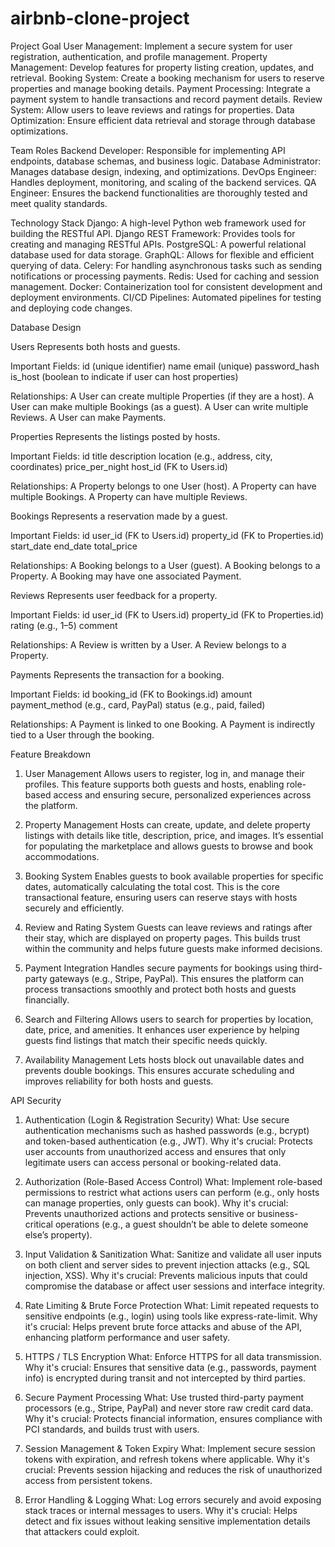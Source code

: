 # airbnb-clone-project

Project Goal
User Management: Implement a secure system for user registration, authentication, and profile management.
Property Management: Develop features for property listing creation, updates, and retrieval.
Booking System: Create a booking mechanism for users to reserve properties and manage booking details.
Payment Processing: Integrate a payment system to handle transactions and record payment details.
Review System: Allow users to leave reviews and ratings for properties.
Data Optimization: Ensure efficient data retrieval and storage through database optimizations.

Team Roles
Backend Developer: Responsible for implementing API endpoints, database schemas, and business logic.
Database Administrator: Manages database design, indexing, and optimizations.
DevOps Engineer: Handles deployment, monitoring, and scaling of the backend services.
QA Engineer: Ensures the backend functionalities are thoroughly tested and meet quality standards.

Technology Stack
Django: A high-level Python web framework used for building the RESTful API.
Django REST Framework: Provides tools for creating and managing RESTful APIs.
PostgreSQL: A powerful relational database used for data storage.
GraphQL: Allows for flexible and efficient querying of data.
Celery: For handling asynchronous tasks such as sending notifications or processing payments.
Redis: Used for caching and session management.
Docker: Containerization tool for consistent development and deployment environments.
CI/CD Pipelines: Automated pipelines for testing and deploying code changes.

Database Design

Users
Represents both hosts and guests.

Important Fields:
id (unique identifier)
name
email (unique)
password_hash
is_host (boolean to indicate if user can host properties)

Relationships:
A User can create multiple Properties (if they are a host).
A User can make multiple Bookings (as a guest).
A User can write multiple Reviews.
A User can make Payments.

Properties
Represents the listings posted by hosts.

Important Fields:
id
title
description
location (e.g., address, city, coordinates)
price_per_night
host_id (FK to Users.id)

Relationships:
A Property belongs to one User (host).
A Property can have multiple Bookings.
A Property can have multiple Reviews.

Bookings
Represents a reservation made by a guest.

Important Fields:
id
user_id (FK to Users.id)
property_id (FK to Properties.id)
start_date
end_date
total_price

Relationships:
A Booking belongs to a User (guest).
A Booking belongs to a Property.
A Booking may have one associated Payment.

Reviews
Represents user feedback for a property.

Important Fields:
id
user_id (FK to Users.id)
property_id (FK to Properties.id)
rating (e.g., 1–5)
comment

Relationships:
A Review is written by a User.
A Review belongs to a Property.

Payments
Represents the transaction for a booking.

Important Fields:
id
booking_id (FK to Bookings.id)
amount
payment_method (e.g., card, PayPal)
status (e.g., paid, failed)

Relationships:
A Payment is linked to one Booking.
A Payment is indirectly tied to a User through the booking.


Feature Breakdown
1. User Management
Allows users to register, log in, and manage their profiles. This feature supports both guests and hosts, enabling role-based access and ensuring secure, personalized experiences across the platform.

2. Property Management
Hosts can create, update, and delete property listings with details like title, description, price, and images. It’s essential for populating the marketplace and allows guests to browse and book accommodations.

3. Booking System
Enables guests to book available properties for specific dates, automatically calculating the total cost. This is the core transactional feature, ensuring users can reserve stays with hosts securely and efficiently.

4. Review and Rating System
Guests can leave reviews and ratings after their stay, which are displayed on property pages. This builds trust within the community and helps future guests make informed decisions.

5. Payment Integration
Handles secure payments for bookings using third-party gateways (e.g., Stripe, PayPal). This ensures the platform can process transactions smoothly and protect both hosts and guests financially.

6. Search and Filtering
Allows users to search for properties by location, date, price, and amenities. It enhances user experience by helping guests find listings that match their specific needs quickly.

7. Availability Management
Lets hosts block out unavailable dates and prevents double bookings. This ensures accurate scheduling and improves reliability for both hosts and guests.


API Security

1. Authentication (Login & Registration Security)
What: Use secure authentication mechanisms such as hashed passwords (e.g., bcrypt) and token-based authentication (e.g., JWT).
Why it's crucial: Protects user accounts from unauthorized access and ensures that only legitimate users can access personal or booking-related data.

2. Authorization (Role-Based Access Control)
What: Implement role-based permissions to restrict what actions users can perform (e.g., only hosts can manage properties, only guests can book).
Why it's crucial: Prevents unauthorized actions and protects sensitive or business-critical operations (e.g., a guest shouldn’t be able to delete someone else’s property).

3. Input Validation & Sanitization
What: Sanitize and validate all user inputs on both client and server sides to prevent injection attacks (e.g., SQL injection, XSS).
Why it's crucial: Prevents malicious inputs that could compromise the database or affect user sessions and interface integrity.

4. Rate Limiting & Brute Force Protection
What: Limit repeated requests to sensitive endpoints (e.g., login) using tools like express-rate-limit.
Why it's crucial: Helps prevent brute force attacks and abuse of the API, enhancing platform performance and user safety.

5. HTTPS / TLS Encryption
What: Enforce HTTPS for all data transmission.
Why it's crucial: Ensures that sensitive data (e.g., passwords, payment info) is encrypted during transit and not intercepted by third parties.

6. Secure Payment Processing
What: Use trusted third-party payment processors (e.g., Stripe, PayPal) and never store raw credit card data.
Why it's crucial: Protects financial information, ensures compliance with PCI standards, and builds trust with users.

7. Session Management & Token Expiry
What: Implement secure session tokens with expiration, and refresh tokens where applicable.
Why it's crucial: Prevents session hijacking and reduces the risk of unauthorized access from persistent tokens.

8. Error Handling & Logging
What: Log errors securely and avoid exposing stack traces or internal messages to users.
Why it's crucial: Helps detect and fix issues without leaking sensitive implementation details that attackers could exploit.


